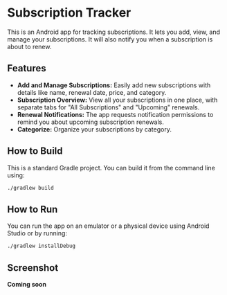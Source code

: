 # Subscription Tracker

This is an Android app for tracking subscriptions. It lets you add, view, and manage your subscriptions. It will also notify you when a subscription is about to renew.

## Features

*   **Add and Manage Subscriptions:** Easily add new subscriptions with details like name, renewal date, price, and category.
*   **Subscription Overview:** View all your subscriptions in one place, with separate tabs for "All Subscriptions" and "Upcoming" renewals.
*   **Renewal Notifications:** The app requests notification permissions to remind you about upcoming subscription renewals.
*   **Categorize:** Organize your subscriptions by category.

## How to Build

This is a standard Gradle project. You can build it from the command line using:

```bash
./gradlew build
```

## How to Run

You can run the app on an emulator or a physical device using Android Studio or by running:

```bash
./gradlew installDebug
```

## Screenshot

**Coming soon**
